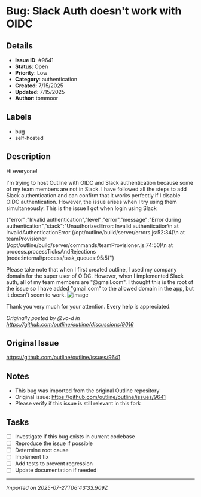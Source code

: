 # Bug: Slack Auth doesn't work with OIDC

## Details
- **Issue ID**: #9641
- **Status**: Open
- **Priority**: Low
- **Category**: authentication
- **Created**: 7/15/2025
- **Updated**: 7/15/2025
- **Author**: tommoor


## Labels
- bug
- self-hosted

## Description
Hi everyone!

I'm trying to host Outline with OIDC and Slack authentication because some of my team members are not in Slack. I have followed all the steps to add Slack authentication and can confirm that it works perfectly if I disable OIDC authentication. However, the issue arises when I try using them simultaneously. This is the issue I got when login using Slack

{"error":"Invalid authentication","level":"error","message":"Error during authentication","stack":"UnauthorizedError: Invalid authentication\n    at InvalidAuthenticationError (/opt/outline/build/server/errors.js:52:34)\n    at teamProvisioner (/opt/outline/build/server/commands/teamProvisioner.js:74:50)\n    at process.processTicksAndRejections (node:internal/process/task_queues:95:5)"}

Please take note that when I first created outline, I used my company domain for the super user of OIDC. However, when I implemented Slack auth, all of my team members are "@gmail.com". I thought this is the root of the issue so I have added "gmail.com" to the allowed domain in the app, but it doesn't seem to work.
![image](https://github.com/user-attachments/assets/f4345859-4d63-4169-928f-88f9e153f454)

Thank you very much for your attention. Every help is appreciated.

_Originally posted by @vo-d in https://github.com/outline/outline/discussions/9016_

## Original Issue
https://github.com/outline/outline/issues/9641

## Notes
- This bug was imported from the original Outline repository
- Original issue: https://github.com/outline/outline/issues/9641
- Please verify if this issue is still relevant in this fork

## Tasks
- [ ] Investigate if this bug exists in current codebase
- [ ] Reproduce the issue if possible
- [ ] Determine root cause
- [ ] Implement fix
- [ ] Add tests to prevent regression
- [ ] Update documentation if needed

---
*Imported on 2025-07-27T06:43:33.909Z*
